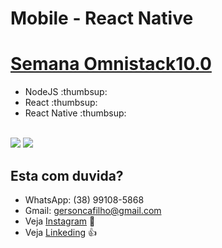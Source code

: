 # Mobile - React Native

# [Semana Omnistack10.0](https://rocketseat.com.br/starter)

<ul>
  <li>NodeJS :thumbsup:</li>
  <li>React :thumbsup:</li>
  <li>React Native :thumbsup:</li>
</ul>

<br/>
<a href="https://rocketseat.com.br/"><img src="https://rocketseat.com.br/static/images/update/melhores-tecnologias.svg"></a>

<a href="https://rocketseat.com.br/">
<img src="https://rocketseat.com.br/static/images/update/trofeu-home.svg">
</a>

## Esta com duvida?

- WhatsApp: (38) 99108-5868
- Gmail: gersoncafilho@gmail.com
- Veja [Instagram](https://www.instagram.com/gerson.caf/) :feet:
- Veja [Linkeding](https://www.linkedin.com/in/gerson-crisostomo-62057865/) :thumbsup:
